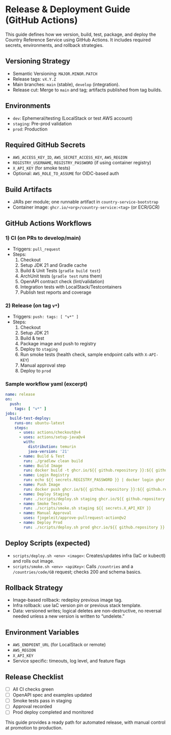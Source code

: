 # Release & Deployment Guide (GitHub Actions)

This guide defines how we version, build, test, package, and deploy the Country Reference Service using GitHub Actions. It includes required secrets, environments, and rollback strategies.

## Versioning Strategy
- Semantic Versioning: `MAJOR.MINOR.PATCH`
- Release tags: `vX.Y.Z`
- Main branches: `main` (stable), `develop` (integration).
- Release cut: Merge to `main` and tag; artifacts published from tag builds.

## Environments
- `dev`: Ephemeral/testing (LocalStack or test AWS account)
- `staging`: Pre-prod validation
- `prod`: Production

## Required GitHub Secrets
- `AWS_ACCESS_KEY_ID`, `AWS_SECRET_ACCESS_KEY`, `AWS_REGION`
- `REGISTRY_USERNAME`, `REGISTRY_PASSWORD` (if using container registry)
- `X_API_KEY` (for smoke tests)
- Optional: `AWS_ROLE_TO_ASSUME` for OIDC-based auth

## Build Artifacts
- JARs per module; one runnable artifact in `country-service-bootstrap`
- Container image: `ghcr.io/<org>/country-service:<tag>` (or ECR/GCR)

## GitHub Actions Workflows

### 1) CI (on PRs to develop/main)
- Triggers: `pull_request`
- Steps:
  1. Checkout
  2. Setup JDK 21 and Gradle cache
  3. Build & Unit Tests (`gradle build test`)
  4. ArchUnit tests (`gradle test` runs them)
  5. OpenAPI contract check (lint/validation)
  6. Integration tests with LocalStack/Testcontainers
  7. Publish test reports and coverage

### 2) Release (on tag `v*`)
- Triggers: `push: tags: [ "v*" ]`
- Steps:
  1. Checkout
  2. Setup JDK 21
  3. Build & test
  4. Package image and push to registry
  5. Deploy to `staging`
  6. Run smoke tests (health check, sample endpoint calls with `X-API-KEY`)
  7. Manual approval step
  8. Deploy to `prod`

### Sample workflow yaml (excerpt)
```yaml
name: release
on:
  push:
    tags: [ "v*" ]
jobs:
  build-test-deploy:
    runs-on: ubuntu-latest
    steps:
      - uses: actions/checkout@v4
      - uses: actions/setup-java@v4
        with:
          distribution: temurin
          java-version: '21'
      - name: Build & Test
        run: ./gradlew clean build
      - name: Build Image
        run: docker build -t ghcr.io/${{ github.repository }}:${{ github.ref_name }} .
      - name: Login Registry
        run: echo ${{ secrets.REGISTRY_PASSWORD }} | docker login ghcr.io -u ${{ secrets.REGISTRY_USERNAME }} --password-stdin
      - name: Push Image
        run: docker push ghcr.io/${{ github.repository }}:${{ github.ref_name }}
      - name: Deploy Staging
        run: ./scripts/deploy.sh staging ghcr.io/${{ github.repository }}:${{ github.ref_name }}
      - name: Smoke Tests
        run: ./scripts/smoke.sh staging ${{ secrets.X_API_KEY }}
      - name: Manual Approval
        uses: fjogeleit/approve-pullrequest-action@v2
      - name: Deploy Prod
        run: ./scripts/deploy.sh prod ghcr.io/${{ github.repository }}:${{ github.ref_name }}
```

## Deploy Scripts (expected)
- `scripts/deploy.sh <env> <image>`: Creates/updates infra (IaC or kubectl) and rolls out image.
- `scripts/smoke.sh <env> <apiKey>`: Calls `/countries` and a `/countries/code/GB` request; checks 200 and schema basics.

## Rollback Strategy
- Image-based rollback: redeploy previous image tag.
- Infra rollback: use IaC version pin or previous stack template.
- Data: versioned writes; logical deletes are non-destructive, no reversal needed unless a new version is written to “undelete.”

## Environment Variables
- `AWS_ENDPOINT_URL` (for LocalStack or remote)
- `AWS_REGION`
- `X_API_KEY`
- Service specific: timeouts, log level, and feature flags

## Release Checklist
- [ ] All CI checks green
- [ ] OpenAPI spec and examples updated
- [ ] Smoke tests pass in staging
- [ ] Approval recorded
- [ ] Prod deploy completed and monitored

This guide provides a ready path for automated release, with manual control at promotion to production.
